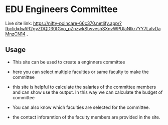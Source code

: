 # EDU Engineers Committee

Live site link: https://nifty-poincare-66c370.netlify.app/?fbclid=IwAR2gvZDQD30fGvo_pZnzwkStwveshSXnvWPUlaNIkr7YY7LaIvDaMnzCN14 .


## Usage

- This site can be used to create a enginners committee

- here you can select multiple faculties or same faculty to make the committee

- this site is helpful to calculate the salaries of the committee members and can show use the output. In this way we can calculate the budget of committee

- You can also know which faculties are selected for the committee.

- the contact inforamtion of the faculty members are provided in the site.
